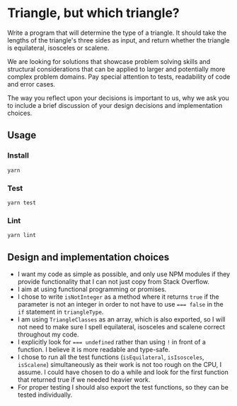 # Triangle, but which triangle?

Write a program that will determine the type of a triangle. It should take the lengths of the triangle's three sides as input, and return whether the triangle is equilateral, isosceles or scalene.

We are looking for solutions that showcase problem solving skills and structural considerations that can be applied to larger and potentially more complex problem domains. Pay special attention to tests, readability of code and error cases.

The way you reflect upon your decisions is important to us, why we ask you to include a brief discussion of your design decisions and implementation choices.

## Usage

### Install

    yarn

### Test

    yarn test

### Lint

    yarn lint

## Design and implementation choices

- I want my code as simple as possible, and only use NPM modules if they provide functionality that I can not just copy from Stack Overflow.
- I aim at using functional programming or promises.
- I chose to write `isNotInteger` as a method where it returns `true` if the parameter is not an integer in order to not have to use `=== false` in the `if` statement in `triangleType`.
- I am using `TriangleClasses` as an array, which is also exported, so I will not need to make sure I spell equilateral, isosceles and scalene correct throughout my code.
- I explicitly look for `=== undefined` rather than using `!` in front of a function. I believe it is more readable and type-safe.
- I chose to run all the test functions (`isEquilateral`, `isIsosceles`, `isScalene`) simultaneously as their work is not too rough on the CPU, I assume.  I could have chosen to do a while and look for the first function that returned true if we needed heavier work.
- For proper testing I should also export the test functions, so they can be tested individually.
